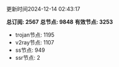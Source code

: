 更新时间2024-12-14 02:43:17

**总订阅: 2567**
**总节点: 9848**
**有效节点: 3253**
- trojan节点: 1195
- v2ray节点: 1107
- ss节点: 949
- ssr节点: 2
